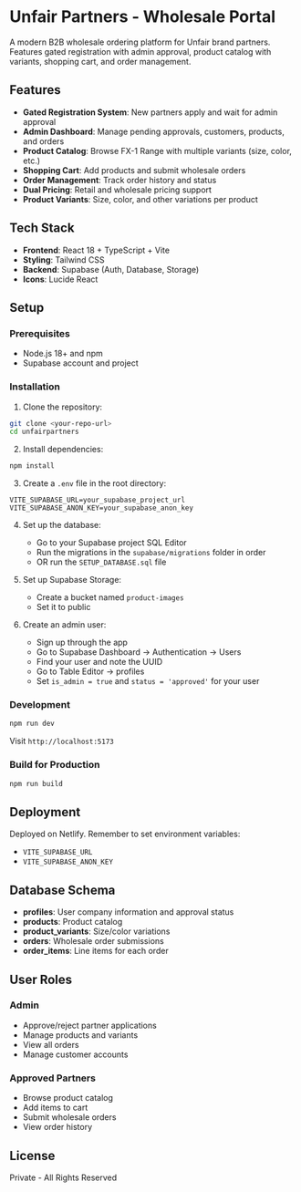 # Unfair Partners - Wholesale Portal

A modern B2B wholesale ordering platform for Unfair brand partners. Features gated registration with admin approval, product catalog with variants, shopping cart, and order management.

## Features

- **Gated Registration System**: New partners apply and wait for admin approval
- **Admin Dashboard**: Manage pending approvals, customers, products, and orders
- **Product Catalog**: Browse FX-1 Range with multiple variants (size, color, etc.)
- **Shopping Cart**: Add products and submit wholesale orders
- **Order Management**: Track order history and status
- **Dual Pricing**: Retail and wholesale pricing support
- **Product Variants**: Size, color, and other variations per product

## Tech Stack

- **Frontend**: React 18 + TypeScript + Vite
- **Styling**: Tailwind CSS
- **Backend**: Supabase (Auth, Database, Storage)
- **Icons**: Lucide React

## Setup

### Prerequisites

- Node.js 18+ and npm
- Supabase account and project

### Installation

1. Clone the repository:
```bash
git clone <your-repo-url>
cd unfairpartners
```

2. Install dependencies:
```bash
npm install
```

3. Create a `.env` file in the root directory:
```env
VITE_SUPABASE_URL=your_supabase_project_url
VITE_SUPABASE_ANON_KEY=your_supabase_anon_key
```

4. Set up the database:
   - Go to your Supabase project SQL Editor
   - Run the migrations in the `supabase/migrations` folder in order
   - OR run the `SETUP_DATABASE.sql` file

5. Set up Supabase Storage:
   - Create a bucket named `product-images`
   - Set it to public

6. Create an admin user:
   - Sign up through the app
   - Go to Supabase Dashboard → Authentication → Users
   - Find your user and note the UUID
   - Go to Table Editor → profiles
   - Set `is_admin = true` and `status = 'approved'` for your user

### Development

```bash
npm run dev
```

Visit `http://localhost:5173`

### Build for Production

```bash
npm run build
```

## Deployment

Deployed on Netlify. Remember to set environment variables:
- `VITE_SUPABASE_URL`
- `VITE_SUPABASE_ANON_KEY`

## Database Schema

- **profiles**: User company information and approval status
- **products**: Product catalog
- **product_variants**: Size/color variations
- **orders**: Wholesale order submissions
- **order_items**: Line items for each order

## User Roles

### Admin
- Approve/reject partner applications
- Manage products and variants
- View all orders
- Manage customer accounts

### Approved Partners
- Browse product catalog
- Add items to cart
- Submit wholesale orders
- View order history

## License

Private - All Rights Reserved

